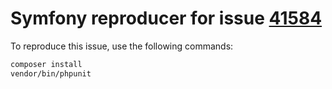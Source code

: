 # Symfony reproducer for issue [41584](https://github.com/symfony/symfony/issues/41584)

To reproduce this issue, use the following commands:

```bash
composer install
vendor/bin/phpunit
```
